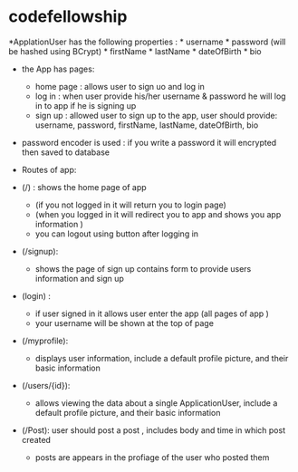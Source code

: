 # codefellowship

*ApplationUser has the following properties : 
    * username
    * password (will be hashed using BCrypt)
    * firstName
    * lastName
    * dateOfBirth
    * bio

* the App has pages: 
  * home page : allows user to sign uo and log in 
  * log in  : when user provide his/her username & password he will log in to app if he is signing up
  * sign up : allowed user to sign up to the app, user should provide: username, password, firstName, lastName, dateOfBirth, bio

* password encoder is used : if you write a password it will encrypted then saved to database 


* Routes of app: 
* (/) : shows the home page of app 
  * (if you not logged in it will return you to login page)
  * (when you logged in it will redirect you to app and shows you app information )
  * you can logout using button after logging in 
  
* (/signup): 
  * shows the page of sign up contains form to provide users information and sign up

* (login) : 
  * if user signed in it allows user enter the app (all pages of app )
  * your username will be shown at the top of page 

* (/myprofile):
  * displays user information, include a default profile picture, and their basic information 

* (/users/{id}): 
  * allows viewing the data about a single ApplicationUser, include a default profile picture, and their basic information

* (/Post): user should post a post , includes body and time in which post created 
  * posts are appears in the profiage of the user who posted them 

   